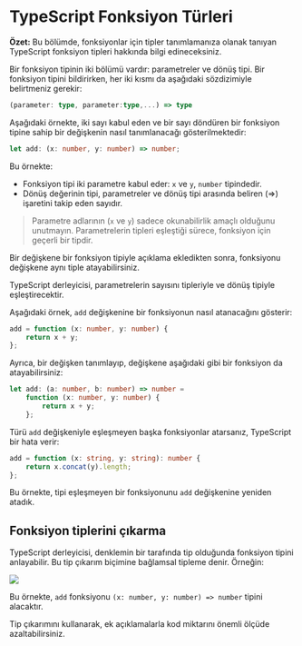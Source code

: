 # TypeScript Fonksiyon Türleri

**Özet:** Bu bölümde, fonksiyonlar için tipler tanımlamanıza olanak tanıyan TypeScript fonksiyon tipleri hakkında bilgi edineceksiniz.

Bir fonksiyon tipinin iki bölümü vardır: parametreler ve dönüş tipi. Bir fonksiyon tipini bildirirken, her iki kısmı da aşağıdaki sözdizimiyle belirtmeniz gerekir:

```ts
(parameter: type, parameter:type,...) => type
```

Aşağıdaki örnekte, iki sayı kabul eden ve bir sayı döndüren bir fonksiyon tipine sahip bir değişkenin nasıl tanımlanacağı gösterilmektedir:

```ts
let add: (x: number, y: number) => number;
```

Bu örnekte:

- Fonksiyon tipi iki parametre kabul eder: `x` ve `y`, `number` tipindedir.
- Dönüş değerinin tipi, parametreler ve dönüş tipi arasında beliren (=>) işaretini takip eden sayıdır.

> Parametre adlarının (`x` ve `y`) sadece okunabilirlik amaçlı olduğunu unutmayın. Parametrelerin tipleri eşleştiği sürece, fonksiyon için geçerli bir tipdir.

Bir değişkene bir fonksiyon tipiyle açıklama ekledikten sonra, fonksiyonu değişkene aynı tiple atayabilirsiniz.

TypeScript derleyicisi, parametrelerin sayısını tipleriyle ve dönüş tipiyle eşleştirecektir.

Aşağıdaki örnek, `add` değişkenine bir fonksiyonun nasıl atanacağını gösterir:

```ts
add = function (x: number, y: number) {
    return x + y;
};
```

Ayrıca, bir değişken tanımlayıp, değişkene aşağıdaki gibi bir fonksiyon da atayabilirsiniz:

```ts
let add: (a: number, b: number) => number =
    function (x: number, y: number) {
        return x + y;
    };
```

Türü `add` değişkeniyle eşleşmeyen başka fonksiyonlar atarsanız, TypeScript bir hata verir:

```ts
add = function (x: string, y: string): number {
    return x.concat(y).length;
};
```

Bu örnekte, tipi eşleşmeyen bir fonksiyonunu `add` değişkenine yeniden atadık.

## Fonksiyon tiplerini çıkarma

TypeScript derleyicisi, denklemin bir tarafında tip olduğunda fonksiyon tipini anlayabilir. Bu tip çıkarım biçimine bağlamsal tipleme denir. Örneğin:

![](https://www.typescripttutorial.net/wp-content/uploads/2020/06/TypeScript-Function-Type-Example.png)

Bu örnekte, `add` fonksiyonu `(x: number, y: number) => number` tipini alacaktır.

Tip çıkarımını kullanarak, ek açıklamalarla kod miktarını önemli ölçüde azaltabilirsiniz.
